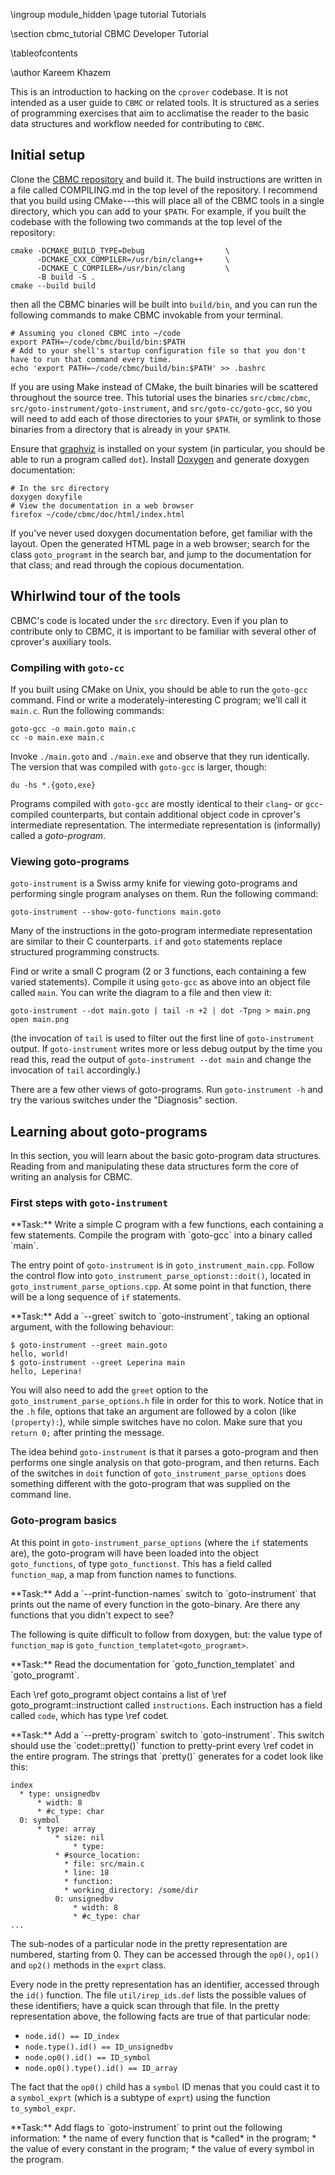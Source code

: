 \ingroup module_hidden
\page tutorial Tutorials

\section cbmc_tutorial CBMC Developer Tutorial

\tableofcontents

\author Kareem Khazem

This is an introduction to hacking on the `cprover` codebase.  It is not
intended as a user guide to `CBMC` or related tools.  It is structured
as a series of programming exercises that aim to acclimatise the reader
to the basic data structures and workflow needed for contributing to
`CBMC`.


## Initial setup

Clone the [CBMC repository][cbmc-repo] and build it. The build instructions are
written in a file called COMPILING.md in the top level of the repository. I
recommend that you build using CMake---this will place all of the CBMC tools in
a single directory, which you can add to your `$PATH`. For example, if you built
the codebase with the following two commands at the top level of the repository:

    cmake -DCMAKE_BUILD_TYPE=Debug                  \
          -DCMAKE_CXX_COMPILER=/usr/bin/clang++     \
          -DCMAKE_C_COMPILER=/usr/bin/clang         \
          -B build -S .
    cmake --build build

then all the CBMC binaries will be built into `build/bin`, and you can run the
following commands to make CBMC invokable from your terminal.

    # Assuming you cloned CBMC into ~/code
    export PATH=~/code/cbmc/build/bin:$PATH
    # Add to your shell's startup configuration file so that you don't have to run that command every time.
    echo 'export PATH=~/code/cbmc/build/bin:$PATH' >> .bashrc

If you are using Make instead of CMake, the built binaries will be
scattered throughout the source tree. This tutorial uses the binaries
`src/cbmc/cbmc`, `src/goto-instrument/goto-instrument`, and
`src/goto-cc/goto-gcc`, so you will need to add each of those
directories to your `$PATH`, or symlink to those binaries from a
directory that is already in your `$PATH`.

Ensure that [graphviz][graphviz] is installed on your system (in
particular, you should be able to run a program called `dot`).  Install
[Doxygen][doxygen] and generate doxygen documentation:

    # In the src directory
    doxygen doxyfile
    # View the documentation in a web browser
    firefox ~/code/cbmc/doc/html/index.html

If you've never used doxygen documentation before, get familiar with the
layout.  Open the generated HTML page in a web browser; search for the
class `goto_programt` in the search bar, and jump to the documentation
for that class; and read through the copious documentation.

[cbmc-repo]:  https://github.com/diffblue/cbmc/
[doxygen]:    http://www.stack.nl/~dimitri/doxygen/
[graphviz]:   http://www.graphviz.org/


## Whirlwind tour of the tools

CBMC's code is located under the `src` directory.  Even if you plan to
contribute only to CBMC, it is important to be familiar with several
other of cprover's auxiliary tools.


### Compiling with `goto-cc`

If you built using CMake on Unix, you should be able to run the
`goto-gcc` command.
Find or write a moderately-interesting C program; we'll call it `main.c`.
Run the following commands:

    goto-gcc -o main.goto main.c
    cc -o main.exe main.c

Invoke `./main.goto` and `./main.exe` and observe that they run identically.
The version that was compiled with `goto-gcc` is larger, though:

    du -hs *.{goto,exe}

Programs compiled with `goto-gcc` are mostly identical to their `clang`-
or `gcc`-compiled counterparts, but contain additional object code in
cprover's intermediate representation.  The intermediate representation
is (informally) called a *goto-program*.


### Viewing goto-programs

`goto-instrument` is a Swiss army knife for viewing goto-programs and
performing single program analyses on them.  Run the following command:

    goto-instrument --show-goto-functions main.goto

Many of the instructions in the goto-program intermediate representation
are similar to their C counterparts.  `if` and `goto` statements replace
structured programming constructs.

Find or write a small C program (2 or 3 functions, each containing a few
varied statements).  Compile it using `goto-gcc` as above into an object
file called `main`. You can write the diagram to a file and then view it:

    goto-instrument --dot main.goto | tail -n +2 | dot -Tpng > main.png
    open main.png

(the invocation of `tail` is used to filter out the first line of
`goto-instrument` output.  If `goto-instrument` writes more or less
debug output by the time you read this, read the output of
`goto-instrument --dot main` and change the invocation of `tail`
accordingly.)

There are a few other views of goto-programs.  Run `goto-instrument -h`
and try the various switches under the "Diagnosis" section.



## Learning about goto-programs

In this section, you will learn about the basic goto-program data
structures.  Reading from and manipulating these data structures form
the core of writing an analysis for CBMC.


### First steps with `goto-instrument`

<div class=memdoc>
**Task:** Write a simple C program with a few functions, each containing
a few statements.  Compile the program with `goto-gcc` into a binary
called `main`.
</div>


The entry point of `goto-instrument` is in `goto_instrument_main.cpp`.
Follow the control flow into `goto_instrument_parse_optionst::doit()`, located in `goto_instrument_parse_options.cpp`.
At some point in that function, there will be a long sequence of `if` statements.

<div class=memdoc>
**Task:** Add a `--greet` switch to `goto-instrument`, taking an optional
argument, with the following behaviour:

    $ goto-instrument --greet main.goto
    hello, world!
    $ goto-instrument --greet Leperina main
    hello, Leperina!

You will also need to add the `greet` option to the
`goto_instrument_parse_options.h` file in order for this to work.
Notice that in the `.h` file, options that take an argument are followed
by a colon (like `(property):`), while simple switches have no colon.
Make sure that you `return 0;` after printing the message.
</div>

The idea behind `goto-instrument` is that it parses a goto-program and
then performs one single analysis on that goto-program, and then
returns.  Each of the switches in  `doit` function of
`goto_instrument_parse_options` does something different with the
goto-program that was supplied on the command line.


### Goto-program basics

At this point in `goto-instrument_parse_options` (where the `if`
statements are), the goto-program will have been loaded into the object
`goto_functions`, of type `goto_functionst`.  This has a field called
`function_map`, a map from function names to functions.


<div class="memdoc">
**Task:** Add a `--print-function-names` switch to `goto-instrument`
that prints out the name of every function in the goto-binary.  Are
there any functions that you didn't expect to see?
</div>

The following is quite difficult to follow from doxygen, but: the value
type of `function_map` is `goto_function_templatet<goto_programt>`.

<div class=memdoc>
**Task:** Read the documentation for `goto_function_templatet<bodyT>`
and `goto_programt`.
</div>

Each \ref goto_programt object contains a list of
\ref goto_programt::instructiont called
`instructions`.  Each instruction has a field called `code`, which has
type \ref codet.

<div class=memdoc>
**Task:** Add a `--pretty-program` switch to `goto-instrument`.  This
switch should use the `codet::pretty()` function to pretty-print every
\ref codet in the entire program.  The strings that `pretty()` generates
for a codet look like this:

    index
      * type: unsignedbv
          * width: 8
          * #c_type: char
      0: symbol
          * type: array
              * size: nil
                  * type:
              * #source_location:
                * file: src/main.c
                * line: 18
                * function:
                * working_directory: /some/dir
              0: unsignedbv
                  * width: 8
                  * #c_type: char
    ...
</div>

The sub-nodes of a particular node in the pretty representation are
numbered, starting from 0.  They can be accessed through the `op0()`,
`op1()` and `op2()` methods in the `exprt` class.

Every node in the pretty representation has an identifier, accessed
through the `id()` function.  The file `util/irep_ids.def` lists the
possible values of these identifiers; have a quick scan through that
file.  In the pretty representation above, the following facts are true
of that particular node:

  - `node.id() == ID_index`
  - `node.type().id() == ID_unsignedbv`
  - `node.op0().id() == ID_symbol`
  - `node.op0().type().id() == ID_array`

The fact that the `op0()` child has a `symbol` ID menas that you could
cast it to a `symbol_exprt` (which is a subtype of `exprt`) using the
function `to_symbol_expr`.

<div class=memdoc>
**Task:** Add flags to `goto-instrument` to print out the following information:
* the name of every function that is *called* in the program;
* the value of every constant in the program;
* the value of every symbol in the program.
</div>
